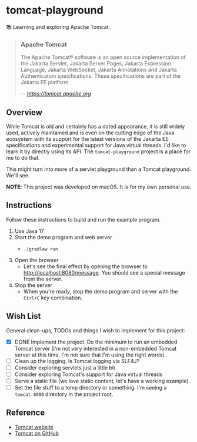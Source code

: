 # tomcat-playground

📚 Learning and exploring Apache Tomcat.

> ### Apache Tomcat
>
> The Apache Tomcat® software is an open source implementation of the Jakarta Servlet, Jakarta Server Pages, Jakarta
> Expression Language, Jakarta WebSocket, Jakarta Annotations and Jakarta Authentication specifications. These
> specifications are part of the Jakarta EE platform.
>
> -- <cite>https://tomcat.apache.org</cite>


## Overview

While Tomcat is old and certainly has a dated appearance, it is still widely used, actively maintained and is even on
the cutting edge of the Java ecosystem with its support for the latest versions of the Jakarta EE specifications and
experimental support for Java virtual threads. I'd like to learn it by directly using its API. The `tomcat-playground`
project is a place for me to do that.

This might turn into more of a servlet playground than a Tomcat playground. We'll see.

**NOTE**: This project was developed on macOS. It is for my own personal use.


## Instructions

Follow these instructions to build and run the example program.

1. Use Java 17
2. Start the demo program and web server
    * ```shell
      ./gradlew run
      ```
3. Open the browser
    * Let's see the final effect by opening the browser to <http://localhost:8080/message>. You should see a special
      message from the server.
4. Stop the server
    * When you're ready, stop the demo program and server with the `Ctrl+C` key combination.


## Wish List

General clean-ups, TODOs and things I wish to implement for this project:

* [x] DONE Implement the project. Do the minimum to run an embedded Tomcat server (I'm not very interested in
  a non-embedded Tomcat server at this time. I'm not sure that I'm using the right words).
* [ ] Clean up the logging. Is Tomcat logging via SLF4J?
* [ ] Consider exploring servlets just a little bit
* [ ] Consider exploring Tomcat's support for Java virtual threads
* [ ] Serve a static file (we love static content, let's have a working example).
* [ ] Set the file stuff to a temp directory or something. I'm seeing a `tomcat.8080` directory in the project root.

## Reference

* [Tomcat website](https://tomcat.apache.org/)
* [Tomcat on GitHub](https://github.com/apache/tomcat)
